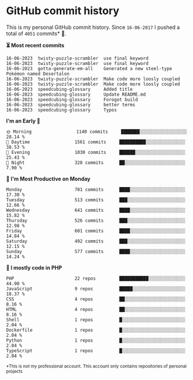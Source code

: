 # GitHub commit history
This is my personal GitHub commit history. Since <!--START_SECTION:first-commit-date-->`16-06-2017`<!--END_SECTION:first-commit-date--> I pushed a total of <!--START_SECTION:total-commit-count-->`4051`<!--END_SECTION:total-commit-count--> commits* 🎉.

<!--START_SECTION:most-recent-commits-->
**⏳ Most recent commits**
                                        
```text
16-06-2023  twisty-puzzle-scrambler  use final keyword
16-06-2023  twisty-puzzle-scrambler  use final keyword
16-06-2023  gotta-generate-em-all    Generated a new steel-type Pokémon named Desertalon
16-06-2023  twisty-puzzle-scrambler  Make code more loosly coupled
16-06-2023  twisty-puzzle-scrambler  Make code more loosly coupled
16-06-2023  speedcubing-glossary     Added title
16-06-2023  speedcubing-glossary     Update README.md
16-06-2023  speedcubing-glossary     Forogot build
16-06-2023  speedcubing-glossary     better terms
16-06-2023  speedcubing-glossary     Typos
```
<!--END_SECTION:most-recent-commits-->  

<!--START_SECTION:commits-per-day-time-->
**I&#039;m an Early 🐤**

```text
🌞 Morning                 1140 commits     ███████░░░░░░░░░░░░░░░░░░   28.14 %
🌆 Daytime                 1561 commits     ██████████░░░░░░░░░░░░░░░   38.53 %
🌃 Evening                 1030 commits     ██████░░░░░░░░░░░░░░░░░░░   25.43 %
🌙 Night                   320 commits      ██░░░░░░░░░░░░░░░░░░░░░░░   7.90 %
```
<!--END_SECTION:commits-per-day-time-->  

<!--START_SECTION:commits-per-weekday-->
**📅 I&#039;m Most Productive on Monday**

```text
Monday                    701 commits      ████░░░░░░░░░░░░░░░░░░░░░   17.30 %
Tuesday                   513 commits      ███░░░░░░░░░░░░░░░░░░░░░░   12.66 %
Wednesday                 641 commits      ████░░░░░░░░░░░░░░░░░░░░░   15.82 %
Thursday                  526 commits      ███░░░░░░░░░░░░░░░░░░░░░░   12.98 %
Friday                    601 commits      ████░░░░░░░░░░░░░░░░░░░░░   14.84 %
Saturday                  492 commits      ███░░░░░░░░░░░░░░░░░░░░░░   12.15 %
Sunday                    577 commits      ████░░░░░░░░░░░░░░░░░░░░░   14.24 %
```
<!--END_SECTION:commits-per-weekday-->  

<!--START_SECTION:repos-per-language-->
**💬 I mostly code in PHP**

```text
PHP                       22 repos         ███████████░░░░░░░░░░░░░░   44.90 %
JavaScript                9 repos          █████░░░░░░░░░░░░░░░░░░░░   18.37 %
CSS                       4 repos          ██░░░░░░░░░░░░░░░░░░░░░░░   8.16 %
HTML                      4 repos          ██░░░░░░░░░░░░░░░░░░░░░░░   8.16 %
Shell                     1 repos          █░░░░░░░░░░░░░░░░░░░░░░░░   2.04 %
Dockerfile                1 repos          █░░░░░░░░░░░░░░░░░░░░░░░░   2.04 %
Python                    1 repos          █░░░░░░░░░░░░░░░░░░░░░░░░   2.04 %
TypeScript                1 repos          █░░░░░░░░░░░░░░░░░░░░░░░░   2.04 %
```
<!--END_SECTION:repos-per-language-->  

<sub>*This is not my professional account. This account only contains repositories of personal projects</sub>
